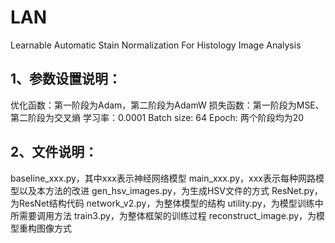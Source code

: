 # LAN
Learnable Automatic Stain Normalization For Histology Image Analysis

## 1、参数设置说明：
优化函数：第一阶段为Adam，第二阶段为AdamW
损失函数：第一阶段为MSE、第二阶段为交叉熵
学习率：0.0001
Batch size: 64
Epoch: 两个阶段均为20

## 2、文件说明：
baseline_xxx.py，其中xxx表示神经网络模型
main_xxx.py，xxx表示每种网路模型以及本方法的改进
gen_hsv_images.py，为生成HSV文件的方式
ResNet.py，为ResNet结构代码
network_v2.py，为整体模型的结构
utility.py，为模型训练中所需要调用方法
train3.py，为整体框架的训练过程
reconstruct_image.py，为模型重构图像方式
